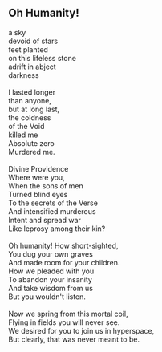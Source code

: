 ## Oh Humanity!

a sky \
devoid of stars \
feet planted \
on this lifeless stone \
adrift in abject \
darkness \
 \
I lasted longer \
than anyone, \
but at long last, \
the coldness \
of the Void \
killed me \
Absolute zero \
Murdered me. \
 \
Divine Providence \
Where were you, \
When the sons of men \
Turned blind eyes \
To the secrets of the Verse \
And intensified murderous \
Intent and spread war \
Like leprosy among their kin? \
 \
Oh humanity! How short-sighted, \
You dug your own graves \
And made room for your children. \
How we pleaded with you \
To abandon your insanity \
And take wisdom from us \
But you wouldn't listen. \
 \
Now we spring from this mortal coil, \
Flying in fields you will never see. \
We desired for you to join us in hyperspace, \
But clearly, that was never meant to be.
